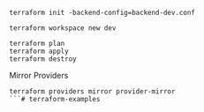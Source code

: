 ```commandline
terraform init -backend-config=backend-dev.conf

terraform workspace new dev

terraform plan
terraform apply
terraform destroy
```

Mirror Providers
```commandline
terraform providers mirror provider-mirror
```# terraform-examples
